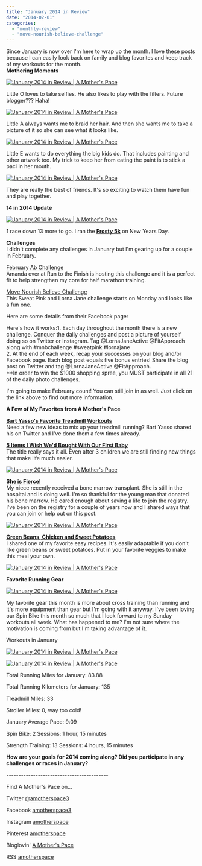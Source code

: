 ```yaml
---
title: "January 2014 in Review"
date: "2014-02-01"
categories: 
  - "monthly-review"
  - "move-nourish-believe-challenge"
---
```


Since January is now over I'm here to wrap up the month. I love these posts because I can easily look back on family and blog favorites and keep track of my workouts for the month.  
**Mothering Moments**  
  

[![January 2014 in Review | A Mother's Pace](images/IMAG4287.jpg "January 2014 in Review | A Mother's Pace")](http://amotherspace.net/wp-content/uploads/2014/02/IMAG4287.jpg)

  
Little O loves to take selfies. He also likes to play with the filters. Future blogger??? Haha!  
  
  

[![January 2014 in Review | A Mother's Pace](images/IMAG3961.jpg "January 2014 in Review | A Mother's Pace")](http://amotherspace.net/wp-content/uploads/2014/02/IMAG3961.jpg)

  
Little A always wants me to braid her hair. And then she wants me to take a picture of it so she can see what it looks like.   
  
  

[![January 2014 in Review | A Mother's Pace](images/IMAG4236.jpg "January 2014 in Review | A Mother's Pace")](http://amotherspace.net/wp-content/uploads/2014/02/IMAG4236.jpg)

  
Little E wants to do everything the big kids do. That includes painting and other artwork too. My trick to keep her from eating the paint is to stick a paci in her mouth.  
  
  

[![January 2014 in Review | A Mother's Pace](images/IMAG4326.jpg "January 2014 in Review | A Mother's Pace")](http://amotherspace.net/wp-content/uploads/2014/02/IMAG4326.jpg)

  
They are really the best of friends. It's so exciting to watch them have fun and play together.  
  
**14 in 2014 Update**  
  

[![January 2014 in Review | A Mother's Pace](images/MixedButton1.jpg "January 2014 in Review | A Mother's Pace")](http://amotherspace.net/wp-content/uploads/2014/02/MixedButton1.jpg)

  
1 race down 13 more to go. I ran the **[Frosty 5k](http://amotherspace.blogspot.com/2014/01/2014-frosty-5k-race-recap.html#.UuvKmfmwJed)** on New Years Day.  
  
**Challenges**  
I didn't complete any challenges in January but I'm gearing up for a couple in February.  
  
[February Ab Challenge](http://www.runtothefinish.com/2014/01/ab-challenge-calendar.html)  
Amanda over at Run to the Finish is hosting this challenge and it is a perfect fit to help strengthen my core for half marathon training.  
  
[Move Nourish Believe Challenge](https://www.facebook.com/events/571617342921583/?ref=22)  
This Sweat Pink and Lorna Jane challenge starts on Monday and looks like a fun one.   
  
Here are some details from their Facebook page:  
  
Here's how it works:1\. Each day throughout the month there is a new challenge. Conquer the daily challenges and post a picture of yourself doing so on Twitter or Instagram. Tag @LornaJaneActive @FitApproach along with #mnbchallenge #sweatpink #lornajane  
2\. At the end of each week, recap your successes on your blog and/or Facebook page. Each blog post equals five bonus entries! Share the blog post on Twitter and tag @LornaJaneActive @FitApproach.  
\*\*In order to win the $1000 shopping spree, you MUST participate in all 21 of the daily photo challenges.   
    
I'm going to make February count! You can still join in as well. Just click on the link above to find out more information.  
  
**A Few of My Favorites from A Mother's Pace**  
  
[**Bart Yasso's Favorite Treadmill Workouts**](http://amotherspace.blogspot.com/2014/01/bart-yassos-favorite-treadmill-workouts.html#.UuvM4fmwJec)  
Need a few new ideas to mix up your treadmill running? Bart Yasso shared his on Twitter and I've done them a few times already.  
  
**[5 Items I Wish We'd Bought With Our First Baby](http://amotherspace.blogspot.com/2014/01/5-items-i-wish-wed-bought-with-our.html#.UuvM6fmwJec)**  
The title really says it all. Even after 3 children we are still finding new things that make life much easier.  
  
  

[![January 2014 in Review | A Mother's Pace](images/5Items.jpg "January 2014 in Review | A Mother's Pace")](http://amotherspace.blogspot.com/2014/01/5-items-i-wish-wed-bought-with-our.html#.UuvM6fmwJec)

  
  
[**She is Fierce!**](http://amotherspace.blogspot.com/2014/01/she-is-fierce.html#.UuvNBPmwJec)  
My niece recently received a bone marrow transplant. She is still in the hospital and is doing well. I'm so thankful for the young man that donated his bone marrow. He cared enough about saving a life to join the registry. I've been on the registry for a couple of years now and I shared ways that you can join or help out on this post.   
  
  

[![January 2014 in Review | A Mother's Pace](images/AMPFierce.jpg "January 2014 in Review | A Mother's Pace")](http://amotherspace.blogspot.com/2014/01/she-is-fierce.html#.UuxwmvldVSd)

  
**[Green Beans, Chicken and Sweet Potatoes](http://amotherspace.blogspot.com/2014/01/chicken-green-beans-and-sweet-potatoes.html#.UuvNJPmwJec)**  
I shared one of my favorite easy recipes. It's easily adaptable if you don't like green beans or sweet potatoes. Put in your favorite veggies to make this meal your own.  
  
  

[![January 2014 in Review | A Mother's Pace](images/chickenbake.jpg "January 2014 in Review | A Mother's Pace")](http://amotherspace.blogspot.com/2014/01/chicken-green-beans-and-sweet-potatoes.html#.UuxwfPldVSd)

  
  
**Favorite Running Gear**  
  

[![January 2014 in Review | A Mother's Pace](images/IMAG4156.jpg "January 2014 in Review | A Mother's Pace")](http://amotherspace.net/wp-content/uploads/2014/02/IMAG4156.jpg)

  
My favorite gear this month is more about cross training than running and it's more equipment than gear but I'm going with it anyway. I've been loving our Spin Bike this month so much that I look forward to my Sunday workouts all week. What has happened to me? I'm not sure where the motivation is coming from but I'm taking advantage of it.  
  
Workouts in January  
  
  

[![January 2014 in Review | A Mother's Pace](images/NikeJanuary.PNG "January 2014 in Review | A Mother's Pace")](http://3.bp.blogspot.com/-ZoCI8lNA5G8/UuvKB6fDFMI/AAAAAAAAXnU/V--eNVmd7Vc/s1600/NikeJanuary.PNG)

  
  

[![January 2014 in Review | A Mother's Pace](images/2014-Badge2_zps954d25234.jpg "January 2014 in Review | A Mother's Pace")](http://amotherspace.net/wp-content/uploads/2014/02/2014-Badge2_zps954d25234.jpg)

Total Running Miles for January: 83.88  
  
Total Running Kilometers for January: 135  
  
Treadmill Miles: 33  
  
Stroller Miles: 0, way too cold!  
  
January Average Pace: 9:09  
  
Spin Bike: 2 Sessions: 1 hour, 15 minutes  
  
Strength Training: 13 Sessions: 4 hours, 15 minutes  
  

**How are your goals for 2014 coming along? Did you participate in any challenges or races in January?**

\------------------------------------------

  
Find A Mother's Pace on...  
  
Twitter [@amotherspace3](https://twitter.com/amotherspace3)  
  
Facebook [amotherspace3](http://facebook.com/amotherspace3)  
  
Instagram [amotherspace](http://instagram.com/amotherspace)  
  
Pinterest [amotherspace](http://pinterest.com/amotherspace/)  
  
Bloglovin' [A Mother's Pace](http://www.bloglovin.com/en/blog/6680087)  
  
RSS [amotherspace](http://feeds.feedburner.com/amotherspace)
